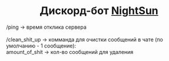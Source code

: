 <h1 align="center">Дискорд-бот <a href="https://discord.gg/qQfxTnm8rc" target="_blank">NightSun</a></h1>
/ping -> время отклика сервера<br><br>
/clean_shit_up -> комманда для очистки сообщений в чате (по умолчанию - 1 сообщение):<br>
  amount_of_shit -> кол-во сообщений для удаления


